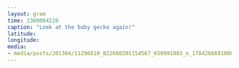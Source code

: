 ```yaml
---
layout: gram
time: 1366004220
caption: "Look at the baby gecko again!"
latitude: 
longitude: 
media:
- media/posts/201304/11296810_822660201154567_650991883_n_17842666810000351.jpg
---
```

